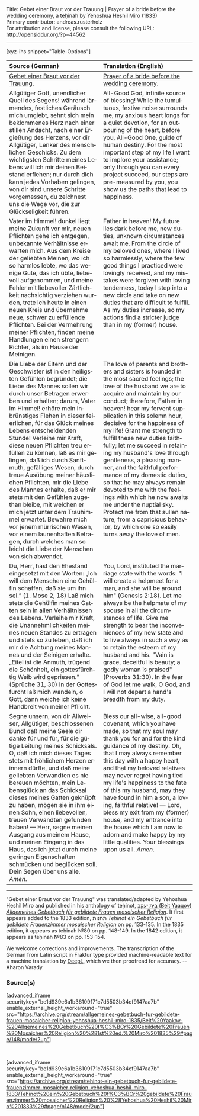 <html>
<head></head>
<body>
Title: Gebet einer Braut vor der Trauung | Prayer of a bride before the wedding ceremony, a teḥinah by Yehoshua Heshil Miro (1833)<br />
Primary contributor: andreas.rusterholz<br />
For attribution and license, please consult the following URL: <a href="http://opensiddur.org/?p=44562">http://opensiddur.org/?p=44562</a>
<p />
<hr />

[xyz-ihs snippet="Table-Options"]<table style="margin-left: auto; margin-right: auto;" class="draggable">
<thead><tr><th id="x" style="text-align: left;">Source (German)</th><th style="text-align: left;">Translation (English)</th></tr></thead>
<tbody>
<tr><td style="vertical-align:top;">
<div class="german" lang="de">
<u>Gebet einer Braut vor der Trauung</u>.
</div></td>

<td style="vertical-align:top;">
<div class="english" lang="en">
<u>Prayer of a bride before the wedding ceremony</u>.
</div></td></tr>


<tr><td style="vertical-align:top;">
<div class="german" lang="de">
Allgütiger Gott, unendlicher Quell des Segens! während lärmendes, festliches Geräusch mich umgiebt, sehnt sich mein beklommenes Herz nach einer stillen Andacht, nach einer Ergießung des Herzens, vor dir Allgütiger, Lenker des menschlichen Geschicks. Zu dem wichtigsten Schritte meines Lebens will ich mir deinen Beistand erflehen; nur durch dich kann jedes Vorhaben gelingen, von dir sind unsere Schritte vorgemessen, du zeichnest uns die Wege vor, die zur Glückseligkeit führen.
</div></td>

<td style="vertical-align:top;">
<div class="english" lang="en">
All-Good God, infinite source of blessing! While the tumultuous, festive noise surrounds me, my anxious heart longs for a quiet devotion, for an outpouring of the heart, before you, All-Good One, guide of human destiny. For the most important step of my life I want to implore your assistance; only through you can every project succeed, our steps are pre-measured by you, you show us the paths that lead to happiness.
</div></td></tr>


<tr><td style="vertical-align:top;">
<div class="german" lang="de">
Vater im Himmel! dunkel liegt meine Zukunft vor mir, neuen Pflichten gehe ich entgegen, unbekannte Verhältnisse erwarten mich. Aus dem Kreise der geliebten Meinen, wo ich so harmlos lebte, wo das wenige Gute, das ich übte, liebevoll aufgenommen, und meine Fehler mit liebevoller Zärtlichkeit nachsichtig verziehen wurden, trete ich heute in einen neuen Kreis und übernehme neue, schwer zu erfüllende Pflichten. Bei der Vermehrung meiner Pflichten, finden meine Handlungen einen strengern Richter, als im Hause der Meinigen.
</div></td>

<td style="vertical-align:top;">
<div class="english" lang="en">
Father in heaven! My future lies dark before me, new duties, unknown circumstances await me. From the circle of my beloved ones, where I lived so harmlessly, where the few good things I practiced were lovingly received, and my mistakes were forgiven with loving tenderness, today I step into a new circle and take on new duties that are difficult to fulfill. As my duties increase, so my actions find a stricter judge than in my (former) house.
</div></td></tr>


<tr><td style="vertical-align:top;">
<div class="german" lang="de">
Die Liebe der Eltern und der Geschwister ist in den heiligsten Gefühlen begründet; die Liebe des Mannes sollen wir durch unser Betragen erwerben und erhalten; darum, Vater im Himmel! erhöre mein inbrünstiges Flehen in dieser feierlichen, für das Glück meines Lebens entscheidenden Stunde! Verleihe mir Kraft, diese neuen Pflichten treu erfüllen zu können, laß es mir gelingen, daß ich durch Sanftmuth, gefälliges Wesen, durch treue Ausübung meiner häuslichen Pflichten, mir die Liebe des Mannes erhalte, daß er mir stets mit den Gefühlen zugethan bleibe, mit welchen er mich jetzt unter dem Trauhimmel erwartet. Bewahre mich vor jenem mürrischen Wesen, vor einem launenhaften Betragen, durch welches man so leicht die Liebe der Menschen von sich abwendet.
</div></td>

<td style="vertical-align:top;">
<div class="english" lang="en">
The love of parents and brothers and sisters is founded in the most sacred feelings; the love of the husband we are to acquire and maintain by our conduct; therefore, Father in heaven! hear my fervent supplication in this solemn hour, decisive for the happiness of my life! Grant me strength to fulfill these new duties faithfully; let me succeed in retaining my husband's love through gentleness, a pleasing manner, and the faithful performance of my domestic duties, so that he may always remain devoted to me with the feelings with which he now awaits me under the nuptial sky. Protect me from that sullen nature, from a capricious behavior, by which one so easily turns away the love of men.
</div></td></tr>


<tr><td style="vertical-align:top;">
<div class="german" lang="de">
Du, Herr, hast den Ehestand eingesetzt mit den Worten: „Ich will dem Menschen eine Gehülfin schaffen, daß sie um ihn sei.” <span class="citation">(1. Mose 2, 18)</span> Laß mich stets die Gehülfin meines Gatten sein in allen Verhältnissen des Lebens. Verleihe mir Kraft, die Unannehmlichkeiten meines neuen Standes zu ertragen und stets so zu leben, daß ich mir die Achtung meines Mannes und der Seinigen erhalte. „Eitel ist die Anmuth, trügend die Schönheit, ein gottesfürchtig Weib wird gepriesen.” <span class="citation">(Sprüche 31, 30)</span> In der Gottesfurcht laß mich wandeln, o Gott, dann weiche ich keine Handbreit von meiner Pflicht.
</div></td>

<td style="vertical-align:top;">
<div class="english" lang="en">
You, Lord, instituted the marriage state with the words: "I will create a helpmeet for a man, and she will be around him" <span class="citation">(Genesis 2:18)</span>. Let me always be the helpmate of my spouse in all the circumstances of life. Give me strength to bear the inconveniences of my new state and to live always in such a way as to retain the esteem of my husband and his. "Vain is grace, deceitful is beauty; a godly woman is praised" <span class="citation">(Proverbs 31:30)</span>. In the fear of God let me walk, O God, and I will not depart a hand's breadth from my duty.
</div></td></tr>


<tr><td style="vertical-align:top;">
<div class="german" lang="de">
Segne unsern, von dir Allweiser, Allgütiger, beschlossenen Bund! daß meine Seele dir danke für und für, für die gütige Leitung meines Schicksals. O, daß ich mich dieses Tages stets mit fröhlichem Herzen erinnern dürfte, und daß meine geliebten Verwandten es nie bereuen möchten, mein Lebensglück an das Schicksal dieses meines Gatten geknüpft zu haben, mögen sie in ihm einen Sohn, einen liebevollen, treuen Verwandten gefunden haben! — Herr, segne meinen Ausgang aus meinem Hause, und meinen Eingang in das Haus, das ich jetzt durch meine geringen Eigenschaften schmücken und beglücken soll. Dein Segen über uns alle. <em>Amen</em>.
</div></td>

<td style="vertical-align:top;">
<div class="english" lang="en">
Bless our all-wise, all-good covenant, which you have made, so that my soul may thank you for and for the kind guidance of my destiny. Oh, that I may always remember this day with a happy heart, and that my beloved relatives may never regret having tied my life's happiness to the fate of this my husband, may they have found in him a son, a loving, faithful relative! — Lord, bless my exit from my (former) house, and my entrance into the house which I am now to adorn and make happy by my little qualities. Your blessings upon us all. <em>Amen</em>.
</div></td></tr>
</tbody></table>

<hr />

"Gebet einer Braut vor der Trauung" was translated/adapted by Yehoshua Heshil Miro and published in his anthology of teḥinot, <a href="/?p=41365">בית יעקב (Beit Yaaqov) <em>Allgemeines Gebetbuch für gebildete Frauen mosaischer Religion</em></a>. It first appears added to the 1833 edition, תחנות <em>Teḥinot ein Gebetbuch für gebildete Frauenzimmer mosaischer Religion</em> on pp. 133-135. In the 1835 edition, it appears as teḥinah №80 on pp. 148-149. In the 1842 edition, it appears as teḥinah №83 on pp. 153-154. 

We welcome corrections and improvements. The transcription of the German from Latin script in Fraktur type provided machine-readable text for a machine translation by <a href="https://www.deepl.com/en/translator">DeepL</a>, which we then proofread for accuracy. --Aharon Varady


<h3>Source(s)</h3>

[advanced_iframe securitykey="be1d939e6a1b36109171c7d5503b34cf9147aa7b" enable_external_height_workaround="true" src="https://archive.org/stream/allgemeines-gebetbuch-fur-gebildete-frauen-mosaicher-religion-yehoshua-heshil-miro-1835/Beit%20Yaakov-%20Allgemeines%20Gebetbuch%20f%C3%BCr%20Gebildete%20Frauen%20Mosaicher%20Religion%20%281st%20ed.%20Miro%201835%29#page/148/mode/2up"]

&nbsp;

[advanced_iframe securitykey="be1d939e6a1b36109171c7d5503b34cf9147aa7b" enable_external_height_workaround="true" src="https://archive.org/stream/tehinot-ein-gebetbuch-fur-gebildete-frauenzimmer-mosaicher-religion-yehoshua-heshil-miro-1833/Tehinot%20ein%20Gebetbuch%20f%C3%BCr%20gebildete%20Frauenzimmer%20mosaicher%20Religion%20%28Yehoshua%20Heshil%20Miro%201833%29#page/n148/mode/2up"]

&nbsp;
</body>
</html>